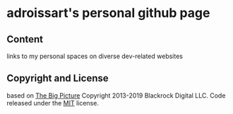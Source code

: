 # adroissart's personal github page

## Content

links to my personal spaces on diverse dev-related websites

## Copyright and License
based on [The Big Picture](http://startbootstrap.com/template-overviews/the-big-picture/)
Copyright 2013-2019 Blackrock Digital LLC. Code released under the [MIT](https://github.com/BlackrockDigital/startbootstrap-the-big-picture/blob/gh-pages/LICENSE) license.

